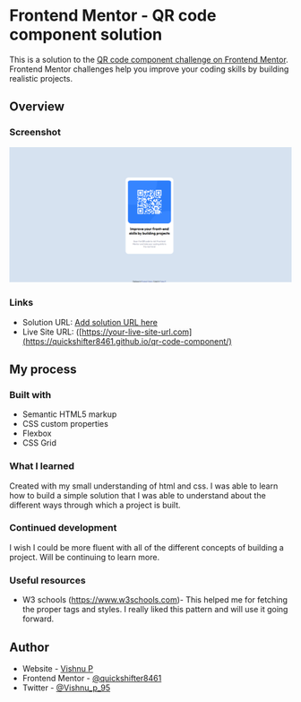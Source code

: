 # Frontend Mentor - QR code component solution

This is a solution to the [QR code component challenge on Frontend Mentor](https://www.frontendmentor.io/challenges/qr-code-component-iux_sIO_H). Frontend Mentor challenges help you improve your coding skills by building realistic projects. 


## Overview

### Screenshot

![](/images/Screenshot%202024-03-22%20163321.png)

### Links

- Solution URL: [Add solution URL here](https://your-solution-url.com)
- Live Site URL: ([https://your-live-site-url.com](https://quickshifter8461.github.io/qr-code-component/)

## My process

### Built with

- Semantic HTML5 markup
- CSS custom properties
- Flexbox
- CSS Grid

### What I learned

Created with my small understanding of html and css. I was able to learn how to build  a simple solution that I was able to understand about the different ways through which a project is built.


### Continued development

I wish I could be more fluent with all of the different concepts of building a project. Will be continuing to learn more.


### Useful resources

- W3 schools (https://www.w3schools.com)- This helped me for fetching the proper tags and styles. I really liked this pattern and will use it going forward.


## Author

- Website - [Vishnu P](https://quickshifter8461.github.io/Personal-website/index.html)
- Frontend Mentor - [@quickshifter8461](https://www.frontendmentor.io/profile/quickshifter8461)
- Twitter - [@Vishnu_p_95](https://twitter.com/Vishnu_p_95)


